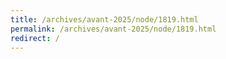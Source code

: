 ```yaml
---
title: /archives/avant-2025/node/1819.html
permalink: /archives/avant-2025/node/1819.html
redirect: /
---
```

